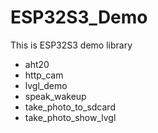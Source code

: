 # ESP32S3_Demo
 This is ESP32S3 demo library

- aht20
- http_cam
- lvgl_demo 
- speak_wakeup 
- take_photo_to_sdcard
- take_photo_show_lvgl
